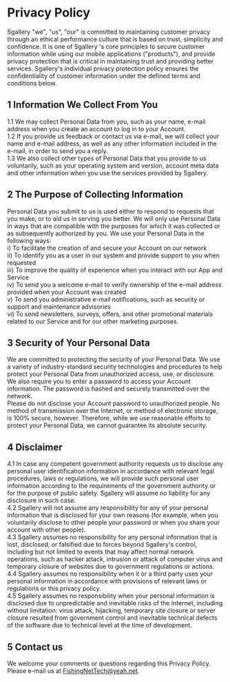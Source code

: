 # Privacy Policy
Sgallery \"we\", \"us\", \"our\" is committed to maintaining customer privacy through an ethical performance culture that is based on trust, simplicity and confidence. It is one of Sgallery \'s core principles to secure customer information while using our mobile applications (\"products\"), and provide privacy protection that is critical in maintaining trust and providing better services. Sgallery\'s individual privacy protection policy ensures the confidentiality of customer information under the defined terms and conditions below.
## 1 Information We Collect From You
1.1 We may collect Personal Data from you, such as your name, e-mail address when you create an account to log in to your Account.
</br>1.2 If you provide us feedback or contact us via e-mail, we will collect your name and e-mail address, as well as any other information included in the e-mail, in order to send you a reply.
</br>1.3 We also collect other types of Personal Data that you provide to us voluntarily, such as your operating system and version, account meta data and other information when you use the services provided by Sgallery.
## 2 The Purpose of Collecting Information
Personal Data you submit to us is used either to respond to requests that you make, or to aid us in serving you better. We will only use Personal Data in ways that are compatible with the purposes for which it was collected or as subsequently authorized by you. We use your Personal Data in the following ways:
</br>i) To facilitate the creation of and secure your Account on our network
</br>ii) To identify you as a user in our system and provide support to you when requested
</br>iii) To improve the quality of experience when you interact with our App and Service
</br>iv) To send you a welcome e-mail to verify ownership of the e-mail address provided when your Account was created
</br>v) To send you administrative e-mail notifications, such as security or support and maintenance advisories
</br>vi) To send newsletters, surveys, offers, and other promotional materials related to our Service and for our other marketing purposes.
## 3 Security of Your Personal Data
We are committed to protecting the security of your Personal Data. We use a variety of industry-standard security technologies and procedures to help protect your Personal Data from unauthorized access, use, or disclosure. We also require you to enter a password to access your Account information. The password is hashed and securely transmitted over the network.
</br>Please do not disclose your Account password to unauthorized people. No method of transmission over the Internet, or method of electronic storage, is 100% secure, however. Therefore, while we use reasonable efforts to protect your Personal Data, we cannot guarantee its absolute security.
## 4 Disclaimer
4.1 In case any competent government authority requests us to disclose any personal user identification information in accordance with relevant legal procedures, laws or regulations, we will provide such personal user information according to the requirements of the government authority or for the purpose of public safety. Sgallery will assume no liability for any disclosure in such case.
</br>4.2 Sgallery will not assume any responsibility for any of your personal information that is disclosed for your own reasons (for example, when you voluntarily disclose to other people your password or when you share your account with other people).
</br>4.3 Sgallery assumes no responsibility for any personal information that is lost, disclosed, or falsified due to forces beyond Sgallery\'s control, including but not limited to events that may affect normal network operations, such as hacker attack, intrusion or attack of computer virus and temporary closure of websites due to government regulations or actions.
</br>4.4 Sgallery assumes no responsibility when it or a third party uses your personal information in accordance with provisions of relevant laws or regulations or this privacy policy.
</br>4.5 Sgallery assumes no responsibility when your personal information is disclosed due to unpredictable and inevitable risks of the internet, including without limitation: virus attack, hijacking, temporary site closure or server closure resulted from government control and inevitable technical defects of the software due to technical level at the time of development.
## 5 Contact us
We welcome your comments or questions regarding this Privacy Policy. Please e-mail us at <u>FishingNetTech@yeah.net</u>.
